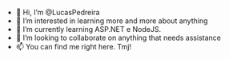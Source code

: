 - 👋 Hi, I’m @LucasPedreira
- 👀 I’m interested in learning more and more about anything
- 🌱 I’m currently learning ASP.NET e NodeJS.
- 💞️ I’m looking to collaborate on anything that needs assistance
- 📫 You can find me right here. Tmj!

<!---
LucasPedreira/LucasPedreira is a ✨ special ✨ repository because its `README.md` (this file) appears on your GitHub profile.
You can click the Preview link to take a look at your changes.
--->
